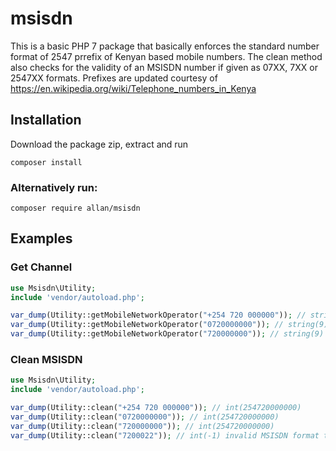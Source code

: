 # msisdn
This is a basic PHP 7 package that basically enforces the standard number format of 2547 prrefix of Kenyan based mobile numbers. The clean method also checks for the validity of an MSISDN number if given as 07XX, 7XX or 2547XX formats. Prefixes are updated courtesy of https://en.wikipedia.org/wiki/Telephone_numbers_in_Kenya

## Installation

Download the package zip, extract and run 

```
composer install
```

### Alternatively run: 
```
composer require allan/msisdn
```

## Examples

### Get Channel

```php
use Msisdn\Utility;
include 'vendor/autoload.php';

var_dump(Utility::getMobileNetworkOperator("+254 720 000000")); // string(9) "Safaricom"
var_dump(Utility::getMobileNetworkOperator("0720000000")); // string(9) "Safaricom"
var_dump(Utility::getMobileNetworkOperator("720000000")); // string(9) "Safaricom"
```

### Clean MSISDN

```php
use Msisdn\Utility;
include 'vendor/autoload.php';

var_dump(Utility::clean("+254 720 000000")); // int(254720000000)
var_dump(Utility::clean("0720000000")); // int(254720000000)
var_dump(Utility::clean("720000000")); // int(254720000000)
var_dump(Utility::clean("7200022")); // int(-1) invalid MSISDN format that cannot be sanitized
```
